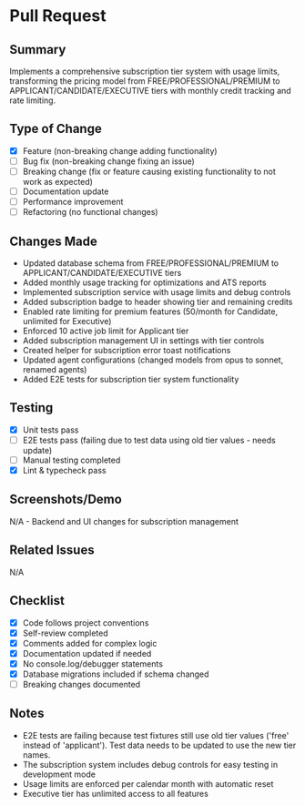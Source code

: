 # Pull Request

## Summary

Implements a comprehensive subscription tier system with usage limits, transforming the pricing model from FREE/PROFESSIONAL/PREMIUM to APPLICANT/CANDIDATE/EXECUTIVE tiers with monthly credit tracking and rate limiting.

## Type of Change

- [x] Feature (non-breaking change adding functionality)
- [ ] Bug fix (non-breaking change fixing an issue)
- [ ] Breaking change (fix or feature causing existing functionality to not work as expected)
- [ ] Documentation update
- [ ] Performance improvement
- [ ] Refactoring (no functional changes)

## Changes Made

- Updated database schema from FREE/PROFESSIONAL/PREMIUM to APPLICANT/CANDIDATE/EXECUTIVE tiers
- Added monthly usage tracking for optimizations and ATS reports
- Implemented subscription service with usage limits and debug controls
- Added subscription badge to header showing tier and remaining credits
- Enabled rate limiting for premium features (50/month for Candidate, unlimited for Executive)
- Enforced 10 active job limit for Applicant tier
- Added subscription management UI in settings with tier controls
- Created helper for subscription error toast notifications
- Updated agent configurations (changed models from opus to sonnet, renamed agents)
- Added E2E tests for subscription tier system functionality

## Testing

- [x] Unit tests pass
- [ ] E2E tests pass (failing due to test data using old tier values - needs update)
- [ ] Manual testing completed
- [x] Lint & typecheck pass

## Screenshots/Demo

N/A - Backend and UI changes for subscription management

## Related Issues

N/A

## Checklist

- [x] Code follows project conventions
- [x] Self-review completed
- [x] Comments added for complex logic
- [x] Documentation updated if needed
- [x] No console.log/debugger statements
- [x] Database migrations included if schema changed
- [ ] Breaking changes documented

## Notes

- E2E tests are failing because test fixtures still use old tier values ('free' instead of 'applicant'). Test data needs to be updated to use the new tier names.
- The subscription system includes debug controls for easy testing in development mode
- Usage limits are enforced per calendar month with automatic reset
- Executive tier has unlimited access to all features

